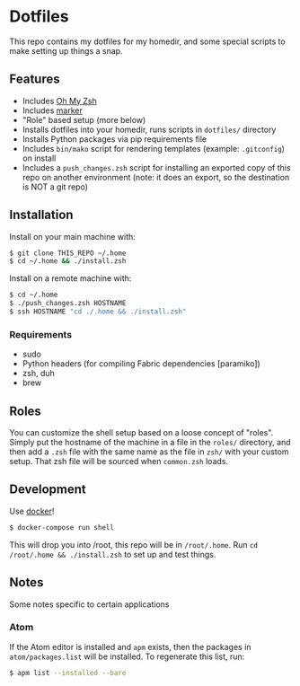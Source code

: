 # Dotfiles

This repo contains my dotfiles for my homedir, and some special scripts to make setting up things a snap.

## Features

- Includes [Oh My Zsh](http://ohmyz.sh/)
- Includes [marker](https://github.com/pindexis/marker)
- "Role" based setup (more below)
- Installs dotfiles into your homedir, runs scripts in `dotfiles/` directory
- Installs Python packages via pip requirements file
- Includes `bin/mako` script for rendering templates (example: `.gitconfig`) on install
- Includes a `push_changes.zsh` script for installing an exported copy of this repo on another environment (note: it does an export, so the destination is NOT a git repo)

## Installation

Install on your main machine with:

```bash
$ git clone THIS_REPO ~/.home
$ cd ~/.home && ./install.zsh
```

Install on a remote machine with:

```bash
$ cd ~/.home
$ ./push_changes.zsh HOSTNAME
$ ssh HOSTNAME "cd ./.home && ./install.zsh"
```

### Requirements

- sudo
- Python headers (for compiling Fabric dependencies [paramiko])
- zsh, duh
- brew

## Roles

You can customize the shell setup based on a loose concept of "roles". Simply put the hostname of the machine in a file in the `roles/` directory, and then add a `.zsh` file with the same name as the file in `zsh/` with your custom setup. That zsh file will be sourced when `common.zsh` loads.

## Development

Use [docker](http://docker.io)!

```bash
$ docker-compose run shell
```

This will drop you into /root, this repo will be in `/root/.home`. Run `cd /root/.home && ./install.zsh` to set up and test things.

## Notes

Some notes specific to certain applications

### Atom

If the Atom editor is installed and `apm` exists, then the packages in `atom/packages.list` will be installed. To regenerate this list, run:

```bash
$ apm list --installed --bare
```
